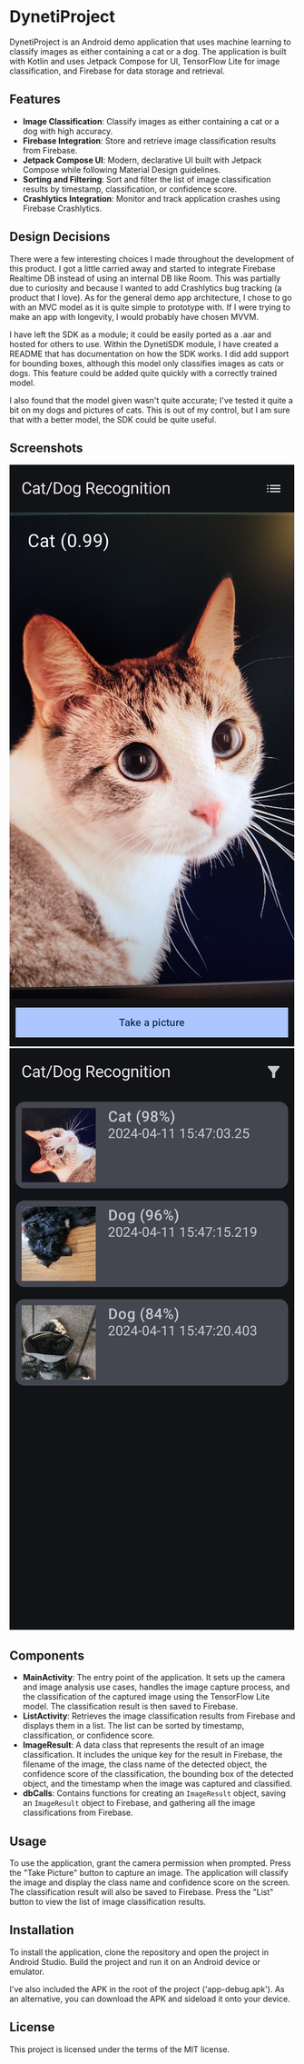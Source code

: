 # DynetiProject

DynetiProject is an Android demo application that uses machine learning to classify images as either containing a cat or a dog. The application is built with Kotlin and uses Jetpack Compose for UI, TensorFlow Lite for image classification, and Firebase for data storage and retrieval.

## Features

- **Image Classification**: Classify images as either containing a cat or a dog with high accuracy.
- **Firebase Integration**: Store and retrieve image classification results from Firebase.
- **Jetpack Compose UI**: Modern, declarative UI built with Jetpack Compose while following Material Design guidelines.
- **Sorting and Filtering**: Sort and filter the list of image classification results by timestamp, classification, or confidence score.
- **Crashlytics Integration**: Monitor and track application crashes using Firebase Crashlytics.

## Design Decisions

There were a few interesting choices I made throughout the development of this product. I got a little carried away and started to integrate Firebase Realtime DB instead of using an internal DB like Room. This was partially due to curiosity and because I wanted to add Crashlytics bug tracking (a product that I love). As for the general demo app architecture, I chose to go with an MVC model as it is quite simple to prototype with. If I were trying to make an app with longevity, I would probably have chosen MVVM.

I have left the SDK as a module; it could be easily ported as a .aar and hosted for others to use. Within the DynetiSDK module, I have created a README that has documentation on how the SDK works. I did add support for bounding boxes, although this model only classifies images as cats or dogs. This feature could be added quite quickly with a correctly trained model.

I also found that the model given wasn't quite accurate; I've tested it quite a bit on my dogs and pictures of cats. This is out of my control, but I am sure that with a better model, the SDK could be quite useful.

## Screenshots

![Main Screen](screenshots/CatImage.png)
![Main Screen](screenshots/ListImage.png)

## Components

- **MainActivity**: The entry point of the application. It sets up the camera and image analysis use cases, handles the image capture process, and the classification of the captured image using the TensorFlow Lite model. The classification result is then saved to Firebase.
- **ListActivity**: Retrieves the image classification results from Firebase and displays them in a list. The list can be sorted by timestamp, classification, or confidence score.
- **ImageResult**: A data class that represents the result of an image classification. It includes the unique key for the result in Firebase, the filename of the image, the class name of the detected object, the confidence score of the classification, the bounding box of the detected object, and the timestamp when the image was captured and classified.
- **dbCalls**: Contains functions for creating an `ImageResult` object, saving an `ImageResult` object to Firebase, and gathering all the image classifications from Firebase.

## Usage

To use the application, grant the camera permission when prompted. Press the "Take Picture" button to capture an image. The application will classify the image and display the class name and confidence score on the screen. The classification result will also be saved to Firebase. Press the "List" button to view the list of image classification results.

## Installation

To install the application, clone the repository and open the project in Android Studio. Build the project and run it on an Android device or emulator.

I've also included the APK in the root of the project ('app-debug.apk'). As an alternative, you can download the APK and sideload it onto your device.

## License

This project is licensed under the terms of the MIT license.
